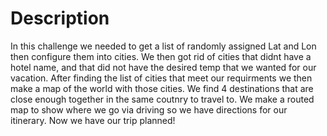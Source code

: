 # Description
In this challenge we needed to get a list of randomly assigned Lat and Lon then configure them into cities. We then got rid of cities that didnt have a hotel name, and that did not have the desired temp that we wanted for our vacation. After finding the list of cities that meet our requirments we then make a map of the world with those cities. We find 4 destinations that are close enough together in the same coutnry to travel to. We make a routed map to show where we go via driving so we have directions for our itinerary. Now we have our trip planned!
